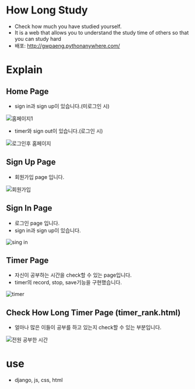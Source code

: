 

# How Long Study 
- Check how much you have studied yourself.
- It is a web that allows you to understand the study time of others so that you can study hard
- 배포: http://gwpaeng.pythonanywhere.com/

# Explain 

## Home Page
- sign in과 sign up이 있습니다.(미로그인 시)

![홈페이지1](https://user-images.githubusercontent.com/53526987/98913022-32603a80-250a-11eb-8738-e0ec393a05c0.PNG)

- timer와 sign out이 있습니다.(로그인 시)

![로그인후 홈페이지](https://user-images.githubusercontent.com/53526987/98913030-33916780-250a-11eb-9282-63633f747680.PNG)

## Sign Up Page
- 회원가입 page 입니다.

![회원가입](https://user-images.githubusercontent.com/53526987/98913023-32603a80-250a-11eb-99b6-e071a2e5d299.PNG)

## Sign In Page
- 로그인 page 입니다.
- sign in과 sign up이 있습니다.

![sing in](https://user-images.githubusercontent.com/53526987/98913024-32f8d100-250a-11eb-8d46-2fcf223ce089.PNG)

## Timer Page
- 자신이 공부하는 시간을 check할 수 있는 page입니다.
- timer의 record, stop, save기능을 구현했습니다.

![timer](https://user-images.githubusercontent.com/53526987/98913027-33916780-250a-11eb-95b2-9a1de413f960.PNG)

## Check How Long Timer Page (timer_rank.html)
- 얼마나 많은 이들이 공부를 하고 있는지 check할 수 있는 부분입니다.

![전원 공부한 시간](https://user-images.githubusercontent.com/53526987/98913018-30967700-250a-11eb-9ff4-fe1c27dde55b.PNG)


# use
- django, js, css, html 

